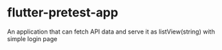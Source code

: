 # flutter-pretest-app
An application that can fetch API data and serve it as listView(string) with simple login page
